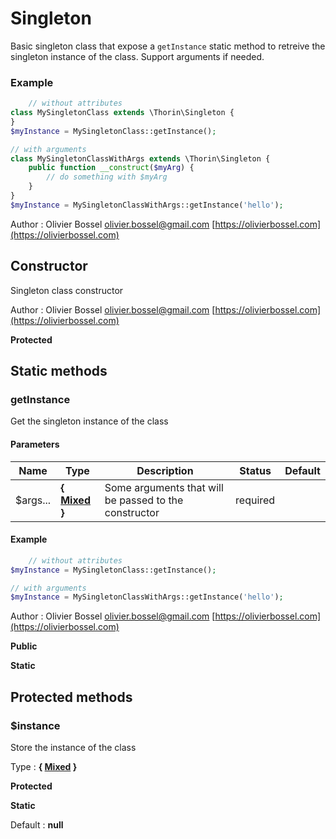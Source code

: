 # Singleton

Basic singleton class that expose a `getInstance` static method to
retreive the singleton instance of the class.
Support arguments if needed.


### Example
```php
	// without attributes
class MySingletonClass extends \Thorin\Singleton {
}
$myInstance = MySingletonClass::getInstance();

// with arguments
class MySingletonClassWithArgs extends \Thorin\Singleton {
    public function __construct($myArg) {
        // do something with $myArg
    }
}
$myInstance = MySingletonClassWithArgs::getInstance('hello');
```
Author : Olivier Bossel [olivier.bossel@gmail.com](mailto:olivier.bossel@gmail.com) [https://olivierbossel.com](https://olivierbossel.com)


## Constructor

Singleton class constructor


Author : Olivier Bossel [olivier.bossel@gmail.com](mailto:olivier.bossel@gmail.com) [https://olivierbossel.com](https://olivierbossel.com)

**Protected**



## Static methods


### getInstance

Get the singleton instance of the class


#### Parameters
Name  |  Type  |  Description  |  Status  |  Default
------------  |  ------------  |  ------------  |  ------------  |  ------------
$args...  |  **{ [Mixed](http://php.net/manual/en/language.pseudo-types.php#language.types.mixed) }**  |  Some arguments that will be passed to the constructor  |  required  |

#### Example
```php
	// without attributes
$myInstance = MySingletonClass::getInstance();

// with arguments
$myInstance = MySingletonClassWithArgs::getInstance('hello');
```
Author : Olivier Bossel [olivier.bossel@gmail.com](mailto:olivier.bossel@gmail.com) [https://olivierbossel.com](https://olivierbossel.com)

**Public**

**Static**



## Protected methods


### $instance

Store the instance of the class

Type : **{ [Mixed](http://php.net/manual/en/language.pseudo-types.php#language.types.mixed) }**

**Protected**

**Static**

Default : **null**